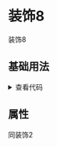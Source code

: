 <!-- 加载 demo 组件 start -->
<script setup>
import demo from './demo.vue'
</script>
<!-- 加载 demo 组件 end -->

<!-- 正文开始 -->

# 装饰8

装饰8

## 基础用法
<ClientOnly>
  <demo />
</ClientOnly>
<details>
<summary>查看代码</summary>

<<< @/Decoration/Decoration8/demo.vue

</details>

## 属性
同装饰2
